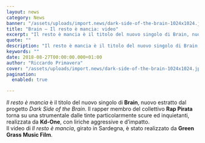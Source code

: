 ```yaml
---
layout: news
category: News
banner: "/assets/uploads/import.news/dark-side-of-the-brain-1024x1024.jpg"
title: "Brain – Il resto è mancia: video"
excerpt: "Il resto è mancia è il titolo del nuovo singolo di Brain, nuovo estratto dal progetto Dark Side of the Brain. Il rapper membro del collettivo Rap Pirata torna su una strumentale dalle tinte particolarmente scure ed inquietanti, realizzata da Kd-One, con liriche aggressive e d’impatto. Il video di Il resto è mancia, girato in [&hellip"
quote: ""
description: "Il resto è mancia è il titolo del nuovo singolo di Brain, nuovo estratto dal progetto Dark Side of the Brain. Il rapper membro del collettivo Rap Pirata torna su una strumentale dalle tinte particolarmente scure ed inquietanti, realizzata da Kd-One, con liriche aggressive e d’impatto. Il video di Il resto è mancia, girato in [&hellip"
keywords: ""
date: 2018-08-27T00:00:00.000+01:00
author: "Riccardo Primavera"
cover: "/assets/uploads/import.news/dark-side-of-the-brain-1024x1024.jpg"
pagination:
  enabled: true

---
```


_Il resto è mancia_ è il titolo del nuovo singolo di **Brain**, nuovo estratto dal progetto _Dark Side of the Brain_. Il rapper membro del collettivo **Rap Pirata** torna su una strumentale dalle tinte particolarmente scure ed inquietanti, realizzata da **Kd-One**, con liriche aggressive e d’impatto.  
Il video di _Il resto è mancia_, girato in Sardegna, è stato realizzato da **Green Grass Music Film**.